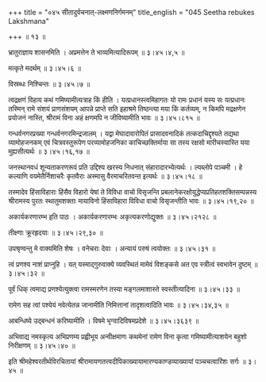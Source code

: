 +++
title = "०४५ सीतादुर्वचनात्-लक्ष्मणनिर्गमनम्"
title_english = "045 Seetha rebukes Lakshmana"

+++
 ॥ १३ ॥   

  

भ्रातुराज्ञाय शासनमिति । अप्रमत्तेन ते भाव्यमित्यादिरूपम्  ॥  ३।४५।४,५ ॥   

  

मत्कृते मदर्थम्  ॥  ३।४५।६ ॥   

  

विस्रब्धः निश्चिन्तः  ॥  ३।४५।७ ॥   

  

त्वद्रक्षणं विहाय कथं गमिष्यामीत्यत्राह किं हीति । यत्प्रधानस्त्वमिहागतः यो रामः प्रधानं यस्य सः यत्प्रधानः तस्मिन् रामे संशयं प्राणसंशयम् आपन्ने प्राप्ते सति इहाश्रमे तिष्ठन्त्या मया किं कर्तव्यम्, न किमपि मद्रक्षणेन प्रयोजनं नास्ति, श्रीरामं विना अहं क्षणमपि न जीविष्यामीति भावः  ॥  ३।४५।८१५ ॥   

  

गन्धर्वनगरप्रख्या गन्धर्वनगरमिन्द्रजालम् । यद्वा मेघादावारोपितं प्रासादवनादिकं तत्कदाचिद्दृश्यते तद्यथा व्यामोहजनकम् एवं चित्रवस्तुरूपेण परव्यामोहजनिका काचिच्छक्तिर्माया सा तस्य रक्षसो मारीचस्यास्ति यया मुह्यसीत्यर्थः  ॥  ३।४५।१६,१७ ॥   

  

जनस्थानवधं शून्यताकरणरूपं प्रति उद्दिश्य खरस्य निधनात् संहारादारभ्येत्यर्थः । ल्यब्लोपे पञ्चमी । हे कल्याणि वयमेतैर्निशाचरैः कृतवैराः अस्मासु वैरमाचरितवन्त इत्यर्थः  ॥  ३।४५।१८ ॥   

  

तस्मादेव हिंसाविहाराः हिंसैव विहारो येषां ते विविधा वाचो विसृजन्ति प्रबलानेकरक्षोयुद्धेप्यप्रतिहतशक्तिसम्पन्नस्य श्रीरामस्य पुरतः स्थातुमशक्ताः मायाविनो हिंसाविहारा विविधा वाचो विसृजन्तीति भावः  ॥  ३।४५।१९,२० ॥   

  

अकार्यकरणारम्भ इति पाठः । अकार्यकरणारम्भः अकृत्यकरणोद्युक्तः  ॥  ३।४५।२१२८ ॥   

  

तीक्ष्णाः क्रूरहृदयाः  ॥  ३।४५।२९,३० ॥   

  

उपश्रृण्वन्तु मे वाक्यमिति शेषः । वनेचराः देवाः । अन्यायं परुषं त्वयोक्तः  ॥  ३।४५।३१ ॥   

  

त्वं प्रणश्य नाशं प्राप्नुहि । यत् यस्माद्गुरुवाक्ये व्यवस्थितं मामेवं विशङ्कसे अत एव स्त्रीत्वं स्वभावेन दुष्टम्  ॥  ३।४५।३२ ॥   

  

पूर्वं धिक् त्वमाद्य प्रणश्येत्युक्त्वा रामस्मरणेन तस्या मङ्गलमाशास्ते स्वस्तीत्यादिना  ॥  ३।४५।३३ ॥   

  

रामेण सह त्वां पश्येयं नवेत्येतन्न जानामीति निमित्तानां तादृशत्वादिति भावः  ॥  ३।४५।३४,३५  ॥   

आबन्धिष्ये उद्बन्धनं करिष्यामीति । विषमे भृग्वादिविषमप्रदेशे  ॥  ३।४५।३६३९ ॥   

  

अभिवाद्य नमस्कृत्य अभिप्रणम्य प्रह्वीभूय अन्वीक्षमाणः कथमेनां रामेण विना कृत्वा गमिष्यामीत्याशयेन बहुशो निरीक्षणम्  ॥  ३।४५।४० ॥   

  

इति श्रीमहेश्वरतीर्थविरचितायां श्रीरामायणतत्त्वदीपिकाख्यायामारण्यकाण्डव्याख्यायां पञ्चचत्वारिंशः सर्गः  ॥  ३।४५ ॥   

  

